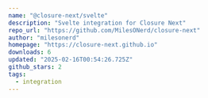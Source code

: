 ```yaml
---
name: "@closure-next/svelte"
description: "Svelte integration for Closure Next"
repo_url: "https://github.com/MilesONerd/closure-next"
author: "milesonerd"
homepage: "https://closure-next.github.io"
downloads: 6
updated: "2025-02-16T00:54:26.725Z"
github_stars: 2
tags: 
  - integration
---
```


